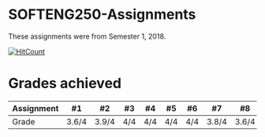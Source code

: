 # SOFTENG250-Assignments

These assignments were from Semester 1, 2018.


[![HitCount](http://hits.dwyl.com/wshin387/SOFTENG250-Assignments.svg)](http://hits.dwyl.com/wshin387/SOFTENG250-Assignments)


# Grades achieved

Assignment | #1 | #2 | #3 | #4 | #5 | #6 | #7 | #8 |
--- | --- | --- | --- |--- | --- | --- | --- |--- |
Grade | 3.6/4 | 3.9/4 | 4/4 | 4/4 | 4/4 | 4/4 | 3.8/4 | 3.6/4 |
